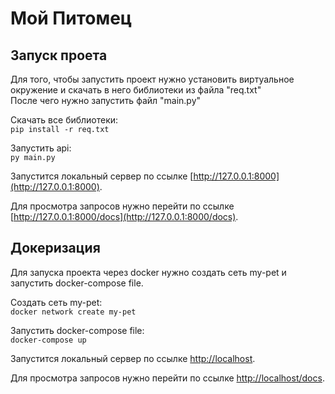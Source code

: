 # Мой Питомец

## Запуск проета

Для того, чтобы запустить проект нужно установить виртуальное окружение и скачать в него библиотеки из файла "req.txt"\
После чего нужно запустить файл "main.py"

Скачать все библиотеки: \
```pip install -r req.txt```

Запустить api: \
```py main.py``` 

Запустится локальный сервер по ссылке [http://127.0.0.1:8000](http://127.0.0.1:8000).

Для просмотра запросов нужно перейти по ссылке [http://127.0.0.1:8000/docs](http://127.0.0.1:8000/docs).

## Докеризация

Для запуска проекта через docker нужно создать сеть my-pet и запустить docker-compose file. 

Создать сеть my-pet: \
```docker network create my-pet```

Запустить docker-compose file: \
```docker-compose up```

Запустится локальный сервер по ссылке [http://localhost](http://localhost).

Для просмотра запросов нужно перейти по ссылке [http://localhost/docs](http://localhost/docs).
